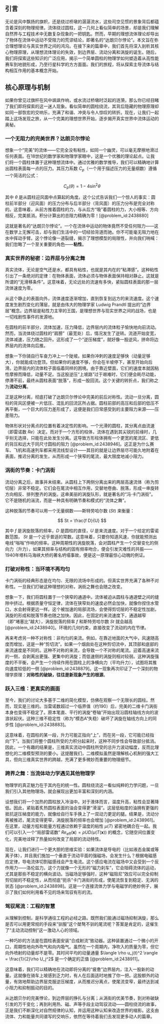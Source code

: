 ## 引言
无论是风中飘扬的旗帜，还是绕过桥墩的潺潺流水，这些司空见惯的景象背后都蕴含着深刻的物理规律。流体绕过圆柱，这一几何上看似简单的场景，却是我们理解自然界与工程技术中无数复杂现象的一把钥匙。然而，早期的理想流体理论却导出了物体在流体中运动不受阻力的荒谬结论，即著名的“达朗贝尔悖论”。本文旨在弥合理想理论与真实世界之间的鸿沟。在接下来的篇章中，我们首先将深入剖析其核心物理原理，从理想流体理论的失效，到边界层、流动分离和涡旋的诞生。随后，我们将探索这些知识的广泛应用，揭示一个简单圆柱的物理学如何塑造着从高性能赛车到地貌形成，乃至行星科学的方方面面。我们的旅程，将从探索主导流体与结构相互作用的基本概念开始。

## 核心原理与机制

如果你曾见过旗杆在风中飒飒作响，或水流过桥墩时泛起的涟漪，那么你已经目睹了我们即将探索的这一迷人现象。看似简单的圆柱绕流，其背后隐藏的物理原理却如同一部恢宏的交响乐，充满了和谐、冲突与令人惊叹的转折。现在，让我们一起踏上这场发现之旅，从一个完美的理想世界开始，逐步揭开真实世界中流体运动的奥秘。

### 一个无阻力的完美世界？达朗贝尔悖论

想象一个“完美”的流体——它完全没有粘性，如同一个幽灵，可以毫无摩擦地滑过任何表面。在18世纪的数学家和物理学家眼中，这是一个优雅的理论起点。让我们将一个圆柱体置于这种理想流体中。通过优雅的数学推导，我们可以精确地计算出圆柱表面每一点的压力。其压力系数 $C_p$（一个用于描述压力的无量纲数）遵循一个简洁的公式：

$$
C_p(\theta) = 1 - 4\sin^2\theta
$$

其中 $\theta$ 是从圆柱迎风面中点算起的角度。这个公式告诉我们一个惊人的事实：圆柱前半部分（迎风面）的压力分布与后半部分（背风面）的压力分布是完全对称的。这意味着，从前方推着圆柱的力，与从后方“吸”着圆柱的力，大小相等、方向相反，完美抵消。积分计算出的总阻力精确为零！[@problem_id:2438880]

这就是著名的“达朗贝尔悖论”。一个在流体中运动的物体竟然不受任何阻力——这在数学上无懈可击，却与我们生活中的一切经验背道而驰。你不可能毫无阻力地在水中挥动手臂。这个悖论像一道裂缝，揭示了理想模型的局限性，并向我们呐喊：我们忽略了一个至关重要的角色——**粘性**。

### 真实世界的秘密：边界层与分离之舞

真实流体，无论是空气还是水，都具有粘性，也就是其内在的“粘滞感”。这种粘性引出了一条绝对的定律：在物体表面，流体必须与物体表面保持相对静止。这就是所谓的“无滑移条件”。这意味着，无论远处的流速有多快，紧贴圆柱表面的那一层流体速度为零。

从这个静止的表面向外，流体速度逐渐增加，直到恢复到远方的来流速度。这个速度发生剧烈变化的薄层，就是由伟大的物理学家 Ludwig Prandtl 提出的“边界层”概念。边界层是粘性力主宰的王国，是理想世界与现实世界之间的战场，也是一切戏剧性事件的发源地。

在圆柱的前半部分，流体加速，压力降低，边界层内的流体粒子愉快地向前流动。然而，当流体绕过圆柱的“肩膀”（最宽处）后，情况发生了逆转。流道开始变宽，流体减速，压力随之回升。这形成了一个“逆压梯度”，就好像一股逆风，拼命将边界层内的流体向后推。

想象一下你骑自行车奋力冲上一个陡坡。如果你冲刺的速度足够快（动量足够大），你就能成功登顶。但如果你的速度不够，你会在半坡停下，甚至开始向后滑。边界层内的流体粒子面临着同样的困境。由于靠近壁面，它们的速度本就因粘性摩擦而降低，动量不足。当这股逆压“上坡路”过于艰难时，它们便会耗尽动能，停滞不前，最终从圆柱表面“脱落”，形成一股回流。这个关键的转折点，我们称之为**流动分离**。

正是这种分离，彻底打破了达朗贝尔悖论中完美的前后对称性。流动一旦分离，圆柱的背风区便被一片低压、混乱的回流区所占据。圆柱前部的高压和后部的低压不再平衡，一个巨大的压力差形成了，这便是我们日常感受到的主要阻力来源——压差阻力。

物体形状对分离点的位置有着决定性的影响。一个光滑的圆柱，其分离点由流速（即雷诺数 $Re$）决定。而对于一个方形的柱体，流体在遇到其尖锐的前缘时，几乎别无选择，只能在此处发生分离。这导致方形柱体拥有一个更宽的尾流区、更低的背压和远大于同尺寸圆柱的阻力 [@problem_id:2438946]。这正是为什么赛车、飞机和高速列车都采用流线型设计——其目的就是让边界层尽可能久地附着在表面，推迟分离的发生，从而形成一个狭窄的尾流，最大限度地减小阻力。

### 涡街的节奏：卡门涡街

流动分离之后，故事并未结束。从圆柱上下两侧分离出来的两层高速流体（称为剪切层）非常不稳定。它们会在尾流中相互作用，交替地卷曲、脱落，形成一串旋转方向相反、排列整齐的涡旋。这串美丽的涡旋队形，就是著名的“冯·卡门涡街”。它不是随机的湍流，而是一种具有明确节奏和模式的“流体之舞”。

这种脱落的节奏可以用一个无量纲数——斯特劳哈尔数 ($St$) 来衡量：

$$
St = \frac{f D}{U}
$$

其中 $f$ 是涡旋脱落的频率，$D$ 是圆柱的直径，$U$ 是来流速度。对于一个给定的雷诺数范围， $St$ 是一个近乎普适的常数。这意味着，只要你知道风速，你就能预测出电线“嗡嗡”作响的频率。这种周期性的涡旋脱落，会对圆柱产生一个交替变化的侧向力（升力），如果其频率与结构的固有频率吻合，便会引发灾难性的共振——1940年塔科马海峡大桥的著名坍塌事故，便是这一原理最惊心动魄的例证。

### 打破对称性：当环境不再均匀

卡门涡街的经典形态是在均匀、无限的流场中形成的。但真实世界充满了各种不对称性。一旦我们打破这种理想的对称，涡街之舞也会随之改变。

想象一下，我们将圆柱置于一个狭窄的通道中。流体被迫从圆柱与通道壁之间的缝隙中挤过。根据质量守恒定律，流体在狭窄处的速度必然会加快，就像你捏住水管口，水会射得更远一样。这个被加速的局部流场，会使得剪切层的不稳定性加剧，涡旋的形成和脱落节奏也随之加快。因此，在固定的来流速度下，通道越窄（即“堵塞比”越大），涡旋脱落的频率 $f$ 和斯特劳哈尔数 $St$ 就会越高 [@problem_id:2438940]。环境的几何约束，直接改变了流动的内在节律。

再来考虑另一种不对称性：非均匀的来流。例如，在靠近地面的大气中，风速随高度而增加，这是一种“剪切流”。如果一个烟囱处在这种剪切流中，其顶部和底部的来流速度是不同的。这种不对称的来流，会导致一个不对称的尾流。迎着高速来流的一侧，会剥离出更强、更集中的涡旋；而低速侧的涡旋则相对较弱。这种涡旋强度的不平衡，会产生一个持续作用在圆柱上的净横向力（平均升力），试图将其推向速度较低的一侧 [@problem_id:2438879]。这一现象再次印证了一个深刻的物理学原理：**对称性的破缺，往往是新现象产生的根源**。

### 跃入三维：更真实的画面

至今，我们的讨论大多基于二维的简化模型，仿佛在观察一个无限长的圆柱。然而，现实是三维的。当雷诺数超过一个临界值（约190）后，完美的二维卡门涡街本身也变得不稳定了。原本笔直、平行的涡旋“卷轴”开始出现沿圆柱轴线方向的波浪状起伏。这种三维不稳定性（称为“模态A”失稳）破坏了涡旋在轴线方向上的同步性 [@problem_id:2438883]。

这意味着，在圆柱的某一段，升力可能正指向“上”，而在另一段，它可能已经指向“下”。当我们将整个圆柱所受的力积分起来时，这种不同步性会导致部分抵消。因此，一个有趣的结果是，三维真实流动中圆柱所受的总升力波动幅度，反而比理想化的二维模型预测的要小。这提醒我们，二维模拟虽然是理解核心机制的强大工具，但向三维真实世界的跨越，充满了更多微妙而重要的物理细节。

### 跨界之舞：当流体动力学遇见其他物理学

物理学的真正魅力在于其内在的统一性。圆柱绕流这一看似纯粹的力学问题，一旦我们引入其他物理场，就会展现出更加丰富和深刻的内涵。

设想我们将一个加热的圆柱放入冷油中。对于液体而言，温度升高，粘性会显著降低。因此，紧贴着炙热圆柱表面的油会变得更“滑溜”。这层低粘度的油拥有更强的抵抗逆压梯度的能力，就像给自行车手换上了一双动力更足的腿。结果是，流动分离被推迟，尾流变得更窄，涡旋脱落的频率也会增加 [@problem_id:2438961]。在这里，动量方程和能量方程通过依赖于温度的粘性 $\mu(T)$ 紧密地耦合在一起。我们可以引入一个“局部雷诺数” $Re_{\text{eff}}(\mathbf{x}) = \rho U D / \mu(T(\mathbf{x}))$ 的概念，它随空间位置变化，完美地诠释了热量如何改变了局部的流动特性。

现在，让我们进行一个更大胆的思维实验：如果流体是导电的（比如液态金属或等离子体），并且我们施加一个垂直于流动平面的强磁场，会发生什么？根据电磁感应定律，导电流体切割磁感线会产生电流。这个感应电流在磁场中又会受到一个反作用力——洛伦兹力。这个力就像一个无形的“磁力刹车”，它会阻碍流体的运动，尤其是那些不稳定的横向波动。当磁场足够强时，这种“磁阻尼”效应可以完全抑制剪切层的不稳定性，从而彻底“扼杀”卡门涡街的形成，使尾流恢复到稳定、无涡的状态 [@problem_id:2438898]。这是一个连接流体力学与电磁学的绝妙例子，展示了我们如何利用看不见的场来驾驭有形的流。

### 驾驭尾流：工程的智慧

从理解到控制，是科学通往工程的必经之路。既然我们能通过磁场抑制涡旋，那么是否可以用更常规的手段来“驯服”这个桀骜不驯的尾流呢？答案是肯定的，这催生了“主动流动控制”这一激动人心的领域。

一种巧妙的方法是在圆柱表面安装“合成射流”致动器。这种装置通过一个微小的开口，周期性地向外吹气和向内吸气。虽然在一个周期内，净吹入的质量为零，但它向外喷射的动量却不是零。其时间平均的动量通量 $\langle \rho u_j(t)^2 \rangle = \frac{1}{2}\rho U_j^2$ 是一个确定的正值 [@problem_id:2438911]。

这意味着，我们可以精确地在流动即将分离的“疲惫”边界层内，注入一股新的动量。这就像在骑车上坡感到乏力时，有人在后面适时地推了你一把。这股额外的动量，有效地帮助边界层克服逆压梯度，从而推迟分离点，使尾流变窄，最终达到减小阻力和抑制振动的目的。

从达朗贝尔的完美悖论，到边界层的挣扎与分离；从涡街的优美节奏，到对称破缺引发的万千变化；再到利用热、磁、声等手段主动驾驭流动——圆柱绕流的故事，正是我们不断深化对自然规律的认知，并运用这种认知来改造世界的缩影。这支由流体、力和能量共同谱写的交响乐，依然在等待着我们去发现更多动人的篇章。